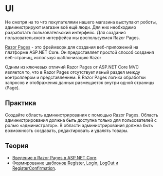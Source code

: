 # UI

Не смотря на то что покупателями нашего магазина выступают роботы, администрируют магазин всё ещё люди.
Для них необходимо разработать пользовательский интерфейс. Для создания пользовательского интерфейса мы 
воспользуемся Razor Pages.

[Razor Pages](https://learn.microsoft.com/ru-ru/aspnet/core/razor-pages/?view=aspnetcore-7.0&tabs=visual-studio) - это фреймворк для создания веб-приложений на платформе ASP.NET Core. 
Он предоставляет простой способ создания веб-страниц, используя шаблонизацию Razor

Одним из ключевых отличий Razor Pages от ASP.NET Core MVC является то, что в Razor Pages отсутствует 
явный раздел между контроллером и представлением. В Razor Pages логика обработки запросов и отображения 
данных размещается внутри одной страницы (Page).


## Практика
Создайте область администрирования с помощью Razor Pages. Область администрирования должна 
быть доступна только для пользователей с ролью &laquo;администратор&raquo;. В области администрирования должна быть возможность
создавать, редактировать и удалять товары.

## Теория
- [Введение в Razor Pages в ASP.NET Core](https://learn.microsoft.com/ru-ru/aspnet/core/razor-pages/?view=aspnetcore-7.0&tabs=visual-studio).
- [Формирование шаблонов Register, Login, LogOut и RegisterConfirmation](https://learn.microsoft.com/ru-ru/aspnet/core/security/authentication/identity?view=aspnetcore-7.0&tabs=visual-studio#scaffold-register-login-logout-and-registerconfirmation).